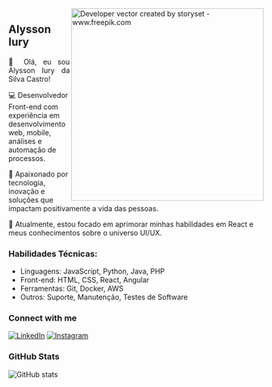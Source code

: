 <img align="right" alt="Developer vector created by storyset - www.freepik.com" height="380" src="https://user-images.githubusercontent.com/97471199/230774187-e482399b-492c-4c17-a831-0314bf90526e.png">

## Alysson Iury 
<p align="justify">
👋 Olá, eu sou Alysson Iury da Silva Castro!

💻 Desenvolvedor Front-end com experiência em desenvolvimento web, mobile, análises e automação de processos.
<br>

🚀 Apaixonado por tecnologia, inovação e soluções que impactam positivamente a vida das pessoas.
<br>

🔭 Atualmente, estou focado em aprimorar minhas habilidades em React e meus conhecimentos sobre o universo UI/UX.</p>

### Habilidades Técnicas:
 - Linguagens: JavaScript, Python, Java, PHP
 - Front-end: HTML, CSS, React, Angular
 - Ferramentas: Git, Docker, AWS
 - Outros: Suporte, Manutenção, Testes de Software
   
### Connect with me

[![LinkedIn](https://img.shields.io/badge/-LinkedIn-000?style=for-the-badge&logo=linkedin&logoColor=FF00F6&color:FFF)](https://www.linkedin.com/in/alysson-iury-castro/)
[![Instagram](https://img.shields.io/badge/-Instagram-000?style=for-the-badge&logo=instagram&logoColor=FF00F6&color:FFF)](https://www.instagram.com/alysson_iury/)


### GitHub Stats

![GitHub stats](https://github-readme-stats-git-masterrstaa-rickstaa.vercel.app/api?username=1uryn30n&hide_title=true&show_icons=true&include_all_commits=false&count_private=true&line_height=25&hide=issues&bg_color=000&title_color=FF00F6&text_color=FFF&border_radius=3&border_color=36123c&icon_color=FF00F6&theme=jolly)
<!--[![Most Used Languages](https://github-readme-stats-git-masterrstaa-rickstaa.vercel.app/api/top-langs/?username=elidianaandrade&line_height=10&card_width=290&layout=compact&hide_title=false&count_private=true&langs_count=5&show_icons=true&title_color=FF00F6&hide=html,css,scss&bg_color=000&text_color=8B8B8B&border_radius=3&border_color=561760&count_private=true)](https://github.com/1uryn30n/github-readme-stats)-->

